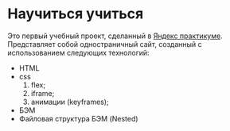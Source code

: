 # Научиться учиться

Это первый учебный проект, сделанный в [Яндекс практикуме](https://practicum.yandex.ru). Представляет собой одностраничный сайт, созданный с использованием следующих технологий:

* HTML
* css
  1. flex;
  2. iframe;
  3. анимации (keyframes);
* БЭМ
* Файловая структура БЭМ (Nested)


